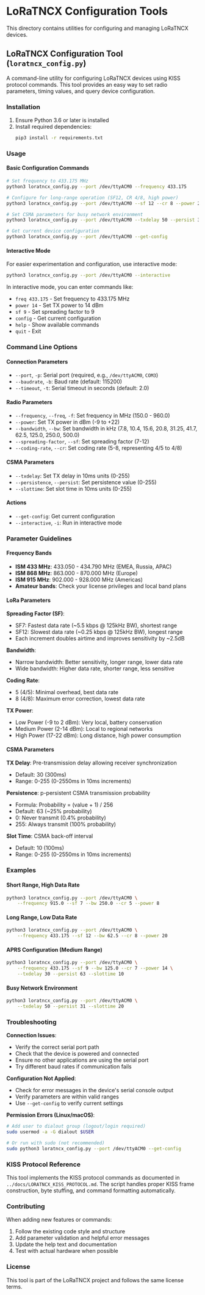 # LoRaTNCX Configuration Tools

This directory contains utilities for configuring and managing LoRaTNCX devices.

## LoRaTNCX Configuration Tool (`loratncx_config.py`)

A command-line utility for configuring LoRaTNCX devices using KISS protocol commands. This tool provides an easy way to set radio parameters, timing values, and query device configuration.

### Installation

1. Ensure Python 3.6 or later is installed
2. Install required dependencies:
   ```bash
   pip3 install -r requirements.txt
   ```

### Usage

#### Basic Configuration Commands

```bash
# Set frequency to 433.175 MHz
python3 loratncx_config.py --port /dev/ttyACM0 --frequency 433.175

# Configure for long-range operation (SF12, CR 4/8, high power)
python3 loratncx_config.py --port /dev/ttyACM0 --sf 12 --cr 8 --power 20

# Set CSMA parameters for busy network environment
python3 loratncx_config.py --port /dev/ttyACM0 --txdelay 50 --persist 31 --slottime 20

# Get current device configuration
python3 loratncx_config.py --port /dev/ttyACM0 --get-config
```

#### Interactive Mode

For easier experimentation and configuration, use interactive mode:

```bash
python3 loratncx_config.py --port /dev/ttyACM0 --interactive
```

In interactive mode, you can enter commands like:
- `freq 433.175` - Set frequency to 433.175 MHz
- `power 14` - Set TX power to 14 dBm
- `sf 9` - Set spreading factor to 9
- `config` - Get current configuration
- `help` - Show available commands
- `quit` - Exit

### Command Line Options

#### Connection Parameters
- `--port`, `-p`: Serial port (required, e.g., `/dev/ttyACM0`, `COM3`)
- `--baudrate`, `-b`: Baud rate (default: 115200)
- `--timeout`, `-t`: Serial timeout in seconds (default: 2.0)

#### Radio Parameters
- `--frequency`, `--freq`, `-f`: Set frequency in MHz (150.0 - 960.0)
- `--power`: Set TX power in dBm (-9 to +22)
- `--bandwidth`, `--bw`: Set bandwidth in kHz (7.8, 10.4, 15.6, 20.8, 31.25, 41.7, 62.5, 125.0, 250.0, 500.0)
- `--spreading-factor`, `--sf`: Set spreading factor (7-12)
- `--coding-rate`, `--cr`: Set coding rate (5-8, representing 4/5 to 4/8)

#### CSMA Parameters
- `--txdelay`: Set TX delay in 10ms units (0-255)
- `--persistence`, `--persist`: Set persistence value (0-255)
- `--slottime`: Set slot time in 10ms units (0-255)

#### Actions
- `--get-config`: Get current configuration
- `--interactive`, `-i`: Run in interactive mode

### Parameter Guidelines

#### Frequency Bands
- **ISM 433 MHz**: 433.050 - 434.790 MHz (EMEA, Russia, APAC)
- **ISM 868 MHz**: 863.000 - 870.000 MHz (Europe)
- **ISM 915 MHz**: 902.000 - 928.000 MHz (Americas)
- **Amateur bands**: Check your license privileges and local band plans

#### LoRa Parameters

**Spreading Factor (SF)**:
- SF7: Fastest data rate (~5.5 kbps @ 125kHz BW), shortest range
- SF12: Slowest data rate (~0.25 kbps @ 125kHz BW), longest range
- Each increment doubles airtime and improves sensitivity by ~2.5dB

**Bandwidth**:
- Narrow bandwidth: Better sensitivity, longer range, lower data rate
- Wide bandwidth: Higher data rate, shorter range, less sensitive

**Coding Rate**:
- 5 (4/5): Minimal overhead, best data rate
- 8 (4/8): Maximum error correction, lowest data rate

**TX Power**:
- Low Power (-9 to 2 dBm): Very local, battery conservation
- Medium Power (2-14 dBm): Local to regional networks
- High Power (17-22 dBm): Long distance, high power consumption

#### CSMA Parameters

**TX Delay**: Pre-transmission delay allowing receiver synchronization
- Default: 30 (300ms)
- Range: 0-255 (0-2550ms in 10ms increments)

**Persistence**: p-persistent CSMA transmission probability
- Formula: Probability = (value + 1) / 256
- Default: 63 (~25% probability)
- 0: Never transmit (0.4% probability)
- 255: Always transmit (100% probability)

**Slot Time**: CSMA back-off interval
- Default: 10 (100ms)
- Range: 0-255 (0-2550ms in 10ms increments)

### Examples

#### Short Range, High Data Rate
```bash
python3 loratncx_config.py --port /dev/ttyACM0 \
    --frequency 915.0 --sf 7 --bw 250.0 --cr 5 --power 8
```

#### Long Range, Low Data Rate
```bash
python3 loratncx_config.py --port /dev/ttyACM0 \
    --frequency 433.175 --sf 12 --bw 62.5 --cr 8 --power 20
```

#### APRS Configuration (Medium Range)
```bash
python3 loratncx_config.py --port /dev/ttyACM0 \
    --frequency 433.175 --sf 9 --bw 125.0 --cr 7 --power 14 \
    --txdelay 30 --persist 63 --slottime 10
```

#### Busy Network Environment
```bash
python3 loratncx_config.py --port /dev/ttyACM0 \
    --txdelay 50 --persist 31 --slottime 20
```

### Troubleshooting

**Connection Issues**:
- Verify the correct serial port path
- Check that the device is powered and connected
- Ensure no other applications are using the serial port
- Try different baud rates if communication fails

**Configuration Not Applied**:
- Check for error messages in the device's serial console output
- Verify parameters are within valid ranges
- Use `--get-config` to verify current settings

**Permission Errors (Linux/macOS)**:
```bash
# Add user to dialout group (logout/login required)
sudo usermod -a -G dialout $USER

# Or run with sudo (not recommended)
sudo python3 loratncx_config.py --port /dev/ttyACM0 --get-config
```

### KISS Protocol Reference

This tool implements the KISS protocol commands as documented in `../docs/LORATNCX_KISS_PROTOCOL.md`. The script handles proper KISS frame construction, byte stuffing, and command formatting automatically.

### Contributing

When adding new features or commands:
1. Follow the existing code style and structure
2. Add parameter validation and helpful error messages  
3. Update the help text and documentation
4. Test with actual hardware when possible

### License

This tool is part of the LoRaTNCX project and follows the same license terms.